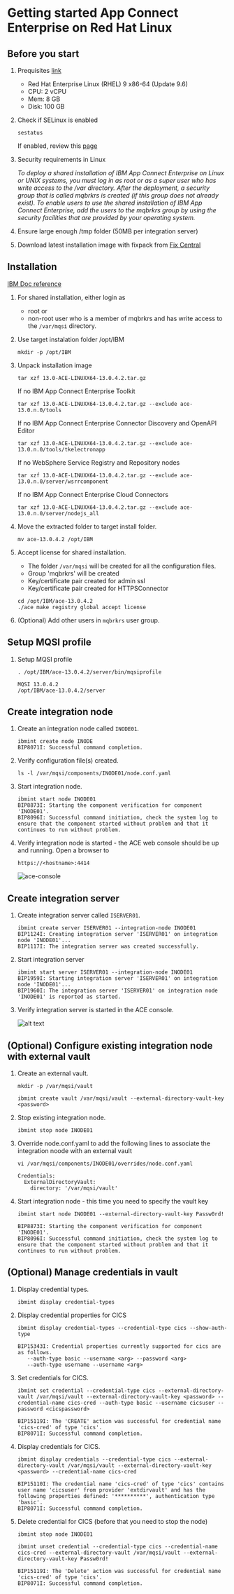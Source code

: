 # Getting started App Connect Enterprise on Red Hat Linux

## Before you start

1. Prequisites [link](https://www.ibm.com/software/reports/compatibility/clarity-reports/report/html/softwareReqsForProduct?deliverableId=17D73B93A5CB43DB95086455B2A2B747&osPlatforms=spcrAllValues&duComponentIds=spcrAllValues&mandatoryCapIds=spcrAllValues&optionalCapIds=spcrAllValues)

   - Red Hat Enterprise Linux (RHEL) 9 x86-64 (Update 9.6)
   - CPU: 2 vCPU
   - Mem: 8 GB
   - Disk: 100 GB

1. Check if SELinux is enabled
   ```
   sestatus
   ```

   If enabled, review this [page](https://www.ibm.com/support/pages/node/6406668)

1. Security requirements in Linux
   
   *To deploy a shared installation of IBM App Connect Enterprise on Linux or UNIX systems, you must log in as root or as a super user who has write access to the /var directory. After the deployment, a security group that is called mqbrkrs is created (if this group does not already exist). To enable users to use the shared installation of IBM App Connect Enterprise, add the users to the mqbrkrs group by using the security facilities that are provided by your operating system.*

1. Ensure large enough /tmp folder (50MB per integration server)

1. Download latest installation image with fixpack from [Fix Central](https://www.ibm.com/support/pages/node/7242770)

## Installation 

[IBM Doc reference](https://www.ibm.com/docs/en/app-connect/13.0.x?topic=software-installing-linux)

1. For shared installation, either login as
   - root or
   - non-root user who is a member of mqbrkrs and has write access to the `/var/mqsi` directory.

1. Use target instalation folder /opt/IBM
   ```
   mkdir -p /opt/IBM
   ```

1. Unpack installation image
   ```
   tar xzf 13.0-ACE-LINUXX64-13.0.4.2.tar.gz
   ```
   If no IBM App Connect Enterprise Toolkit
   ```
   tar xzf 13.0-ACE-LINUXX64-13.0.4.2.tar.gz --exclude ace-13.0.n.0/tools
   ```
   If no IBM App Connect Enterprise Connector Discovery and OpenAPI Editor
   ```
   tar xzf 13.0-ACE-LINUXX64-13.0.4.2.tar.gz --exclude ace-13.0.n.0/tools/tkelectronapp
   ```
   If no WebSphere Service Registry and Repository nodes
   ```
   tar xzf 13.0-ACE-LINUXX64-13.0.4.2.tar.gz --exclude ace-13.0.n.0/server/wsrrcomponent
   ```
   If no IBM App Connect Enterprise Cloud Connectors
   ```
   tar xzf 13.0-ACE-LINUXX64-13.0.4.2.tar.gz --exclude ace-13.0.n.0/server/nodejs_all
   ```

1. Move the extracted folder to target install folder.
   ```
   mv ace-13.0.4.2 /opt/IBM
   ```

1. Accept license for shared installation. 

   - The folder `/var/mqsi` will be created for all the configuration files.
   - Group 'mqbrkrs' will be created
   - Key/certificate pair created for admin ssl
   - Key/certificate pair created for HTTPSConnector
   ```
   cd /opt/IBM/ace-13.0.4.2
   ./ace make registry global accept license 
   ```

1. (Optional) Add other users in `mqbrkrs` user group.
   
## Setup MQSI profile

1. Setup MQSI profile
   ```
   . /opt/IBM/ace-13.0.4.2/server/bin/mqsiprofile
   
   MQSI 13.0.4.2
   /opt/IBM/ace-13.0.4.2/server
   ```
   

## Create integration node

1. Create an integration node called `INODE01`.
   ```
   ibmint create node INODE
   BIP8071I: Successful command completion.
   ```

1. Verify configuration file(s) created.
   ```
   ls -l /var/mqsi/components/INODE01/node.conf.yaml
   ```

1. Start integration node.
   ```
   ibmint start node INODE01
   BIP8873I: Starting the component verification for component 'INODE01'.
   BIP8096I: Successful command initiation, check the system log to ensure that the component started without problem and that it continues to run without problem.
   ```

1. Verify integration node is started - the ACE web console should be up and running. Open a browser to

   ```
   https://<hostname>:4414
   ```

   ![ace-console](images/ace-console.png)

## Create integration server

1. Create integration server called `ISERVER01`.
   ```
   ibmint create server ISERVER01 --integration-node INODE01
   BIP1124I: Creating integration server 'ISERVER01' on integration node 'INODE01'... 
   BIP1117I: The integration server was created successfully.
   ```

1. Start integration server
   ```
   ibmint start server ISERVER01 --integration-node INODE01
   BIP1959I: Starting integration server 'ISERVER01' on integration node 'INODE01'... 
   BIP1960I: The integration server 'ISERVER01' on integration node 'INODE01' is reported as started.
   ```
   
1. Verify integration server is started in the ACE console.

   ![alt text](images/server-started.png)

## (Optional) Configure existing integration node with external vault

1. Create an external vault.
   ```
   mkdir -p /var/mqsi/vault
   
   ibmint create vault /var/mqsi/vault --external-directory-vault-key <password>
   ```

1. Stop existing integration node.
   ```
   ibmint stop node INODE01
   ```

1. Override node.conf.yaml to add the following lines to associate the integration noode with an external vault
   ```
   vi /var/mqsi/components/INODE01/overrides/node.conf.yaml

   Credentials:
     ExternalDirectoryVault:
       directory: '/var/mqsi/vault'
   ```

1. Start integration node - this time you need to specify the vault key
   ```
   ibmint start node INODE01 --external-directory-vault-key Passw0rd!
   
   BIP8873I: Starting the component verification for component 'INODE01'. 
   BIP8096I: Successful command initiation, check the system log to ensure that the component started without problem and that it continues to run without problem.
   ```

## (Optional) Manage credentials in vault

1. Display credential types.
   ```
   ibmint display credential-types
   ```

1. Display credential properties for CICS
   ```
   ibmint display credential-types --credential-type cics --show-auth-type
    
   BIP15343I: Credential properties currently supported for cics are as follows.   
      --auth-type basic --username <arg> --password <arg>
      --auth-type username --username <arg>
   ```

1. Set credentials for CICS.
   ```
   ibmint set credential --credential-type cics --external-directory-vault /var/mqsi/vault --external-directory-vault-key <password> --credential-name cics-cred --auth-type basic --username cicsuser --password <cicspassword>

   BIP15119I: The 'CREATE' action was successful for credential name 'cics-cred' of type 'cics'. 
   BIP8071I: Successful command completion.
   ```

1. Display credentials for CICS.
   ```
   ibmint display credentials --credential-type cics --external-directory-vault /var/mqsi/vault --external-directory-vault-key <password> --credential-name cics-cred
   
   BIP15110I: The credential name 'cics-cred' of type 'cics' contains user name 'cicsuser' from provider 'extdirvault' and has the following properties defined: '**********', authentication type 'basic'. 
   BIP8071I: Successful command completion.
   ```

1. Delete credential for CICS (before that you need to stop the node)
   ```
   ibmint stop node INODE01
   
   ibmint unset credential --credential-type cics --credential-name cics-cred --external-directory-vault /var/mqsi/vault --external-directory-vault-key Passw0rd!
   
   BIP15119I: The 'Delete' action was successful for credential name 'cics-cred' of type 'cics'. 
   BIP8071I: Successful command completion. 
   ```